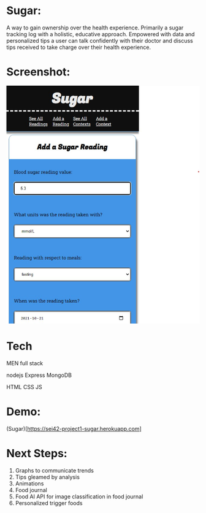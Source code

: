 



# Sugar:

A way to gain ownership over the health experience.  Primarily a sugar tracking log with a holistic, educative approach. Empowered with data and personalized tips a user can talk confidently with their doctor and discuss tips received to take charge over their health experience.


# Screenshot:

![Sugar Screenshot](/imgs/sugar-screenshot.jpg)

# Tech

MEN full stack

nodejs 
Express
MongoDB


HTML
CSS
JS


# Demo: 

(Sugar)[https://sei42-project1-sugar.herokuapp.com]

# Next Steps: 

1. Graphs to communicate trends
2. Tips gleamed by analysis
3. Animations 
4. Food journal
5. Food AI API for image classification in food journal
6. Personalized trigger foods
